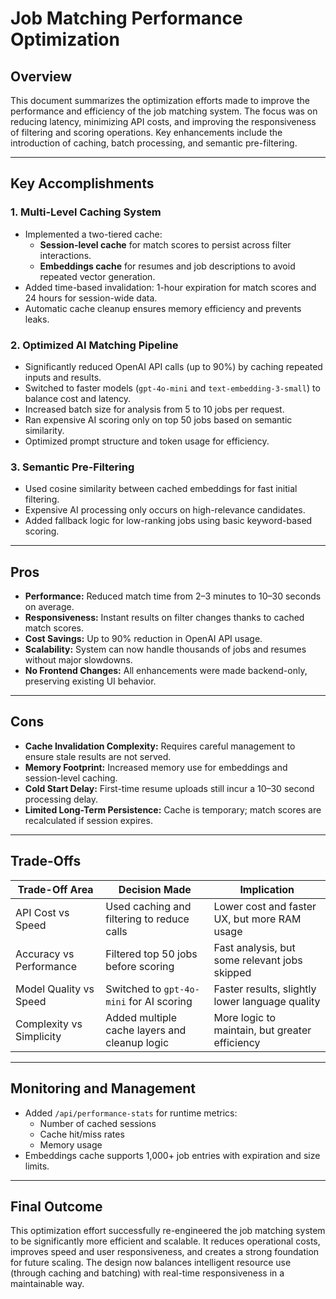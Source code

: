 # Job Matching Performance Optimization
## Overview

This document summarizes the optimization efforts made to improve the performance and efficiency of the job matching system. The focus was on reducing latency, minimizing API costs, and improving the responsiveness of filtering and scoring operations. Key enhancements include the introduction of caching, batch processing, and semantic pre-filtering.

---

## Key Accomplishments

### 1. Multi-Level Caching System
- Implemented a two-tiered cache:
  - **Session-level cache** for match scores to persist across filter interactions.
  - **Embeddings cache** for resumes and job descriptions to avoid repeated vector generation.
- Added time-based invalidation: 1-hour expiration for match scores and 24 hours for session-wide data.
- Automatic cache cleanup ensures memory efficiency and prevents leaks.

### 2. Optimized AI Matching Pipeline
- Significantly reduced OpenAI API calls (up to 90%) by caching repeated inputs and results.
- Switched to faster models (`gpt-4o-mini` and `text-embedding-3-small`) to balance cost and latency.
- Increased batch size for analysis from 5 to 10 jobs per request.
- Ran expensive AI scoring only on top 50 jobs based on semantic similarity.
- Optimized prompt structure and token usage for efficiency.

### 3. Semantic Pre-Filtering
- Used cosine similarity between cached embeddings for fast initial filtering.
- Expensive AI processing only occurs on high-relevance candidates.
- Added fallback logic for low-ranking jobs using basic keyword-based scoring.

---

## Pros

- **Performance:** Reduced match time from 2–3 minutes to 10–30 seconds on average.
- **Responsiveness:** Instant results on filter changes thanks to cached match scores.
- **Cost Savings:** Up to 90% reduction in OpenAI API usage.
- **Scalability:** System can now handle thousands of jobs and resumes without major slowdowns.
- **No Frontend Changes:** All enhancements were made backend-only, preserving existing UI behavior.

---

## Cons

- **Cache Invalidation Complexity:** Requires careful management to ensure stale results are not served.
- **Memory Footprint:** Increased memory use for embeddings and session-level caching.
- **Cold Start Delay:** First-time resume uploads still incur a 10–30 second processing delay.
- **Limited Long-Term Persistence:** Cache is temporary; match scores are recalculated if session expires.

---

## Trade-Offs

| Trade-Off Area         | Decision Made                                  | Implication                                     |
|------------------------|------------------------------------------------|-------------------------------------------------|
| API Cost vs Speed      | Used caching and filtering to reduce calls     | Lower cost and faster UX, but more RAM usage    |
| Accuracy vs Performance| Filtered top 50 jobs before scoring            | Fast analysis, but some relevant jobs skipped   |
| Model Quality vs Speed | Switched to `gpt-4o-mini` for AI scoring       | Faster results, slightly lower language quality |
| Complexity vs Simplicity| Added multiple cache layers and cleanup logic | More logic to maintain, but greater efficiency  |

---

## Monitoring and Management

- Added `/api/performance-stats` for runtime metrics:
  - Number of cached sessions
  - Cache hit/miss rates
  - Memory usage
- Embeddings cache supports 1,000+ job entries with expiration and size limits.

---

## Final Outcome

This optimization effort successfully re-engineered the job matching system to be significantly more efficient and scalable. It reduces operational costs, improves speed and user responsiveness, and creates a strong foundation for future scaling. The design now balances intelligent resource use (through caching and batching) with real-time responsiveness in a maintainable way.

